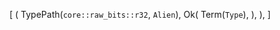 [
    (
        TypePath(`core::raw_bits::r32`, `Alien`),
        Ok(
            Term(`Type`),
        ),
    ),
]